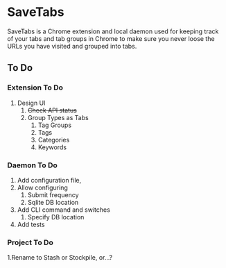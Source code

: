 # SaveTabs

SaveTabs is a Chrome extension and local daemon used for keeping track of your tabs and tab groups in Chrome to make sure you never loose the URLs you have visited and grouped into tabs. 

## To Do

### Extension To Do
1. Design UI
   1. ~~Check API status~~  
   2. Group Types as Tabs
      1. Tag Groups
      2. Tags
      3. Categories
      4. Keywords

### Daemon To Do
1. Add configuration file, 
2. Allow configuring
   1. Submit frequency
   2. Sqlite DB location 
3. Add CLI command and switches
   1. Specify DB location
4. Add tests 

### Project To Do
1.Rename to Stash or Stockpile, or...?

